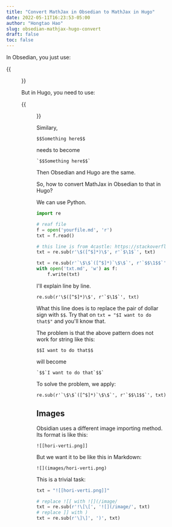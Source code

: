 ```yaml
---
title: "Convert MathJax in Obsedian to MathJax in Hugo"
date: 2022-05-11T16:23:53-05:00
author: "Hongtao Hao"
slug: obsedian-mathjax-hugo-convert
draft: false
toc: false
---
```

In Obsedian, you just use:

{{<figure src="/media/enblog/mathjax-obsedian.png" width="240">}}

But in Hugo, you need to use:

{{<figure src="/media/enblog/mathjax-hugo.png" width="250">}}

Similary, 

```
$$Something here$$
``` 

needs to become 

```
`$$Something here$$`
```

Then Obsedian and Hugo are the same. 

So, how to convert MathJax in Obsedian to that in Hugo?

We can use Python. 

```python
import re 

# reaf file
f = open('yourfile.md', 'r')
txt = f.read()

# this line is from 4castle: https://stackoverflow.com/a/38645273
txt = re.sub(r'\$([^$]*)\$', r'`$\1$`', txt)

txt = re.sub(r'`\$\$`([^$]*)`\$\$`', r'`$$\1$$`', txt)
with open('txt.md', 'w') as f:
    f.write(txt)
```

I'll explain line by line. 

```
re.sub(r'\$([^$]*)\$', r'`$\1$`', txt)
```

What this line does is to replace the pair of dollar sign with ``$$``. Try that on `txt = "$I want to do that$"` and you'll know that. 

The problem is that the above pattern does not work for string like this: 

```
$$I want to do that$$
```

will become

```
`$$`I want to do that`$$`
```

To solve the problem, we apply:

```
re.sub(r'`\$\$`([^$]*)`\$\$`', r'`$$\1$$`', txt)
```

## Images

Obsidian uses a different image importing method. Its format is like this:

```
![[hori-verti.png]]
```

But we want it to be like this in Markdown:

```
![](images/hori-verti.png)
```

This is a trivial task:

```python
txt = "![[hori-verti.png]]"

# replace ![[ with ![](/image/
txt = re.sub(r'!\[\[', '![](/image/', txt)
# replace ]] with )
txt = re.sub(r'\]\]', ')', txt)
```

<!-- ```
f = open('LA.md', 'r')
txt = f.read()
txt =  re.sub(r'\$([^$]*)\$', r'`$\1$`', txt)
txt = re.sub(r'`\$\$`([^$]*)`\$\$`', r'`$$\1$$`', txt)
txt = re.sub(r'!\[\[', '![](/media/enblog/la/', txt)
txt = re.sub(r'\]\]', ')', txt)
with open('txt.md', 'w') as f:
    f.write(txt)
``` -->